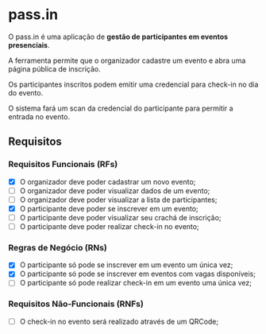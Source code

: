 # pass.in

O pass.in é uma aplicação de **gestão de participantes em eventos presenciais**.

A ferramenta permite que o organizador cadastre um evento e abra uma página pública de inscrição.

Os participantes inscritos podem emitir uma credencial para check-in no dia do evento.

O sistema fará um scan da credencial do participante para permitir a entrada no evento.

## Requisitos

### Requisitos Funcionais (RFs)

- [x] O organizador deve poder cadastrar um novo evento;
- [ ] O organizador deve poder visualizar dados de um evento;
- [ ] O organizador deve poder visualizar a lista de participantes;
- [x] O participante deve poder se inscrever em um evento;
- [ ] O participante deve poder visualizar seu crachá de inscrição;
- [ ] O participante deve poder realizar check-in no evento;

### Regras de Negócio (RNs)

- [x] O participante só pode se inscrever em um evento um única vez;
- [x] O participante só pode se inscrever em eventos com vagas disponíveis;
- [ ] O participante só pode realizar check-in em um evento uma única vez;

### Requisitos Não-Funcionais (RNFs)

- [ ] O check-in no evento será realizado através de um QRCode;
